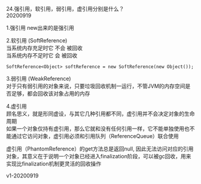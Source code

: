 24.强引用，软引用，弱引用，虚引用分别是什么？  
20200919  

1.强引用
new出来的是强引用

2.软引用 (SoftReference)  
当系统内存充足时它 不会 被回收  
当系统内存不足时它     会 被回收  
```
SoftReference<Object> softReference = new SoftReference(new Object());  
```

3.弱引用 (WeakReference)  
对于只有弱引用的对象来说，只要垃圾回收机制一运行，不管JVM的内存空间是否足够，都会回收该对象占用的内存  

4.虚引用  
顾名思义，就是形同虚设，与其它几种引用都不同，虚引用并不会决定对象的生命周期  
如果一个对象仅持有虚引用，那么它就和没有任何引用一样，它不能单独使用也不能通过它访问对象，虚引用必须和引用队列（ReferenceQueue）联合使用  

虚引用（PhantomReference）的get方法总是返回null, 因此无法访问对应的引用对象，其意义在于说明一个对象已经进入finalization阶段，可以被gc回收，用来实现比finalization机制更灵活的回收操作  

v1-20200919